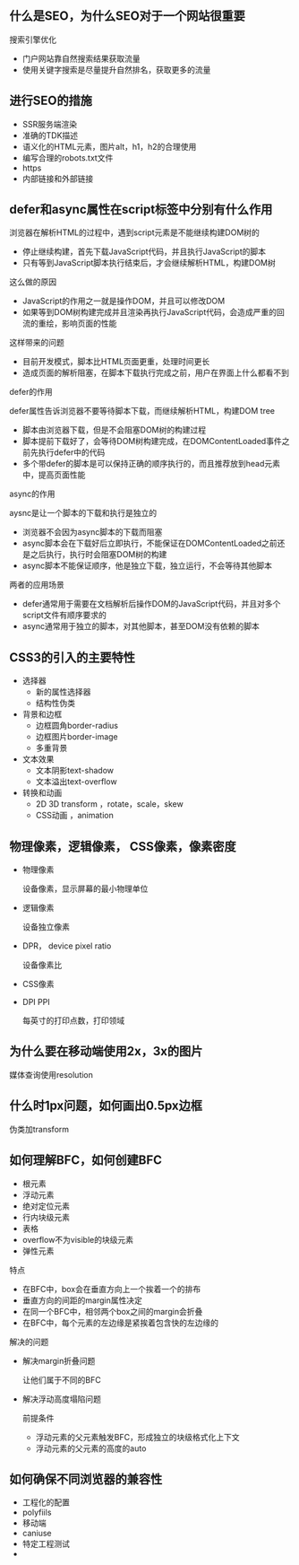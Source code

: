## 什么是SEO，为什么SEO对于一个网站很重要

搜索引擎优化

- 门户网站靠自然搜索结果获取流量
- 使用关键字搜索是尽量提升自然排名，获取更多的流量

## 进行SEO的措施

- SSR服务端渲染
- 准确的TDK描述
- 语义化的HTML元素，图片alt，h1，h2的合理使用
- 编写合理的robots.txt文件
- https
- 内部链接和外部链接



## defer和async属性在script标签中分别有什么作用

浏览器在解析HTML的过程中，遇到script元素是不能继续构建DOM树的

- 停止继续构建，首先下载JavaScript代码，并且执行JavaScript的脚本
- 只有等到JavaScript脚本执行结束后，才会继续解析HTML，构建DOM树

这么做的原因

- JavaScript的作用之一就是操作DOM，并且可以修改DOM
- 如果等到DOM树构建完成并且渲染再执行JavaScript代码，会造成严重的回流的重绘，影响页面的性能

这样带来的问题

- 目前开发模式，脚本比HTML页面更重，处理时间更长
- 造成页面的解析阻塞，在脚本下载执行完成之前，用户在界面上什么都看不到

defer的作用

defer属性告诉浏览器不要等待脚本下载，而继续解析HTML，构建DOM tree

- 脚本由浏览器下载，但是不会阻塞DOM树的构建过程
- 脚本提前下载好了，会等待DOM树构建完成，在DOMContentLoaded事件之前先执行defer中的代码
- 多个带defer的脚本是可以保持正确的顺序执行的，而且推荐放到head元素中，提高页面性能

async的作用

aysnc是让一个脚本的下载和执行是独立的

- 浏览器不会因为async脚本的下载而阻塞
- async脚本会在下载好后立即执行，不能保证在DOMContentLoaded之前还是之后执行，执行时会阻塞DOM树的构建
- async脚本不能保证顺序，他是独立下载，独立运行，不会等待其他脚本

两者的应用场景

- defer通常用于需要在文档解析后操作DOM的JavaScript代码，并且对多个script文件有顺序要求的
- async通常用于独立的脚本，对其他脚本，甚至DOM没有依赖的脚本



## CSS3的引入的主要特性

- 选择器
  - 新的属性选择器
  - 结构性伪类
- 背景和边框
  - 边框圆角border-radius
  - 边框图片border-image
  - 多重背景
- 文本效果
  - 文本阴影text-shadow
  - 文本溢出text-overflow
- 转换和动画
  - 2D 3D transform ，rotate，scale，skew
  - CSS动画 ，animation



## 物理像素，逻辑像素， CSS像素，像素密度

- 物理像素

  设备像素，显示屏幕的最小物理单位

- 逻辑像素

  设备独立像素

- DPR， device pixel ratio

  设备像素比

- CSS像素

- DPI PPI

  每英寸的打印点数，打印领域



## 为什么要在移动端使用2x，3x的图片

媒体查询使用resolution



## 什么时1px问题，如何画出0.5px边框

伪类加transform





## 如何理解BFC，如何创建BFC

- 根元素
- 浮动元素
- 绝对定位元素
- 行内块级元素
- 表格
- overflow不为visible的块级元素
- 弹性元素

特点

- 在BFC中，box会在垂直方向上一个挨着一个的排布
- 垂直方向的间距的margin属性决定
- 在同一个BFC中，相邻两个box之间的margin会折叠
- 在BFC中，每个元素的左边缘是紧挨着包含快的左边缘的

解决的问题

- 解决margin折叠问题

  让他们属于不同的BFC

- 解决浮动高度塌陷问题

  前提条件

  - 浮动元素的父元素触发BFC，形成独立的块级格式化上下文
  - 浮动元素的父元素的高度的auto

  

## 如何确保不同浏览器的兼容性

- 工程化的配置
- polyfiils
- 移动端
- caniuse
- 特定工程测试
- 



